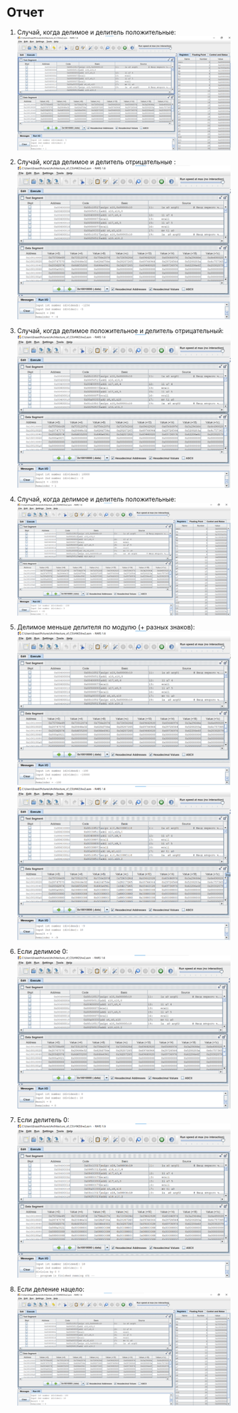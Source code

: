 # Отчет

1. Cлучай, когда делимое и делитель положительные:
 ![Alt text](images/image.png)

2. Cлучай, когда делимое и делитель отрицательные :
![Alt text](images/image-3.png)

3. Cлучай, когда делимое положительное и делитель отрицательный:
![Alt text](images/image-2.png)

4. Cлучай, когда делимое и делитель положительные:
![Alt text](images/image-1.png)

5. Делимое меньше делителя по модулю (+ разных знаков):
![Alt text](images/image-4.png)
![Alt text](images/image-5.png)

6. Если делимое 0:
![Alt text](images/image-6.png)

7. Если делитель 0:
![Alt text](images/image-7.png)

8. Если деление нацело:
![Alt text](images/image-8.png)


